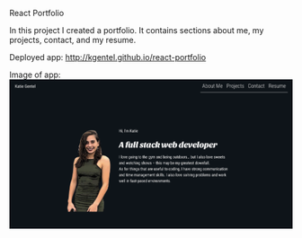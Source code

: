 React Portfolio

In this project I created a portfolio. It contains sections about me, my projects, contact, and my resume.

Deployed app: http://kgentel.github.io/react-portfolio

Image of app:
![alt text](src/assets/readme.jpg)